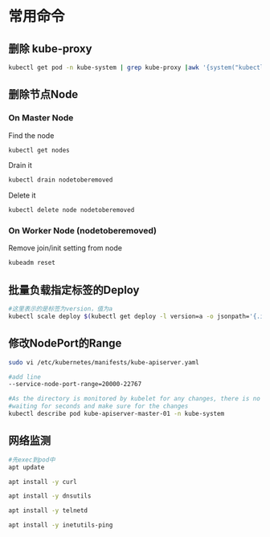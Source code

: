 # 常用命令

## 删除 kube-proxy

```sh
kubectl get pod -n kube-system | grep kube-proxy |awk '{system("kubectl delete pod "$1" -n kube-system")}'
```

## 删除节点Node

### On Master Node

Find the node

```sh
kubectl get nodes
```

Drain it

```sh
kubectl drain nodetoberemoved
```

Delete it

```sh
kubectl delete node nodetoberemoved
```

### On Worker Node (nodetoberemoved)

Remove join/init setting from node

```sh
kubeadm reset
```

## 批量负载指定标签的Deploy

```sh
#这里表示的是标签为version，值为a
kubectl scale deploy $(kubectl get deploy -l version=a -o jsonpath='{.items[*].metadata.name}') --replicas=0
```

## 修改NodePort的Range

```sh
sudo vi /etc/kubernetes/manifests/kube-apiserver.yaml

#add line
--service-node-port-range=20000-22767

#As the directory is monitored by kubelet for any changes, there is no need to do anything more. The kube-apiserver will be recreated with the new settings.
#waiting for seconds and make sure for the changes
kubectl describe pod kube-apiserver-master-01 -n kube-system
```

## 网络监测

```sh
#先exec到pod中
apt update

apt install -y curl

apt install -y dnsutils

apt install -y telnetd

apt install -y inetutils-ping
```
